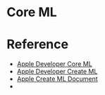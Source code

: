 # Core ML

# Reference
- [Apple Developer Core ML](https://developer.apple.com/kr/machine-learning/core-ml/ "coreml")  
- [Apple Developer Create ML](https://developer.apple.com/kr/machine-learning/create-ml/ "createml")  
- [Apple Create ML Document](https://developer.apple.com/documentation/createml "createmldoc")  
- 

